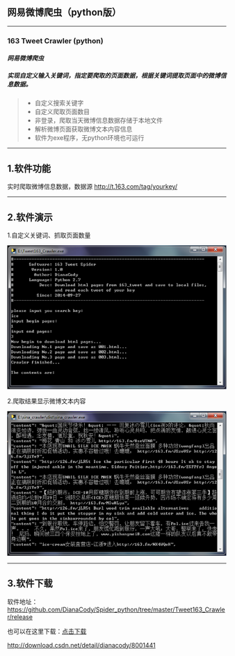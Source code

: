 
## 网易微博爬虫（python版）

------

### **163 Tweet Crawler (python)**
#### *网易微博爬虫*
##### 实现自定义输入关键词，指定要爬取的页面数据，根据关键词提取页面中的微博信息数据。

> * 自定义搜索关键字
> * 自定义爬取页面数目
> * 非登录，爬取当天微博信息数据存储于本地文件
> * 解析微博页面获取微博文本内容信息
> * 软件为exe程序，无python环境也可运行

------

## 1.软件功能

实时爬取微博信息数据，数据源 http://t.163.com/tag/yourkey/



------

## 2.软件演示

<i class="icon-chevron-sign-left"></i> 1.自定义关键词、抓取页面数量

![file-list](https://github.com/DianaCody/Spider_python/blob/master/Tweet163_Crawler/icon/TweetCrawler1.PNG)

<i class="icon-chevron-sign-left"></i> 2.爬取结果显示微博文本内容

![file-list](https://github.com/DianaCody/Spider_python/blob/master/Tweet163_Crawler/icon/TweetCrawler2.PNG)


---

## 3.软件下载

软件地址： https://github.com/DianaCody/Spider_python/tree/master/Tweet163_Crawler/release

也可以在这里下载：[点击下载](http://download.csdn.net/detail/dianacody/7659093)

http://download.csdn.net/detail/dianacody/8001441

